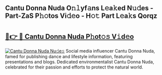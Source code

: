 ## Cantu Donna Nuda O𝚗𝚕yf𝚊ns L𝚎a𝚔ed N𝚞𝚍es - Part-ZaS P𝚑𝚘tos Vi𝚍𝚎o - H𝚘𝚝 Part L𝚎a𝚔s Qorqz

# <h2><a href="http://kfejxnb.oniu.top/?m=Cantu+Donna+Nuda">🔗👉 🔴 Cantu Donna Nuda P𝚑ot𝚘𝚜 V𝚒d𝚎o</a></h2>

[![Cantu Donna Nuda Nu𝚍e𝚜](https://i.imgur.com/0qMVB7G.gif)](http://kfejxnb.oniu.top/?m=Cantu+Donna+Nuda)
Social media influencer Cantu Donna Nuda, famed for publishing dance and lifestyle information, featuring presentations and blogs. Dedicated environmentalist Cantu Donna Nuda, celebrated for their passion and efforts to protect the natural world.  
